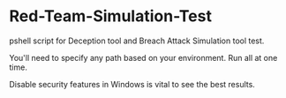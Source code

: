 # Red-Team-Simulation-Test
pshell script for Deception tool and Breach Attack Simulation tool test.

You'll need to specify any path based on your environment. Run all at one time.

Disable security features in Windows is vital to see the best results.
